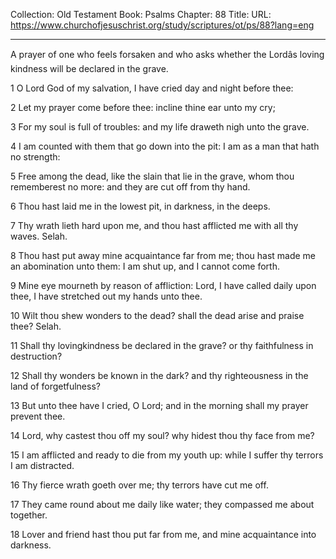 Collection: Old Testament
Book: Psalms
Chapter: 88
Title: 
URL: https://www.churchofjesuschrist.org/study/scriptures/ot/ps/88?lang=eng

---

A prayer of one who feels forsaken and who asks whether the Lordâs loving kindness will be declared in the grave.

1 O Lord God of my salvation, I have cried day and night before thee:

2 Let my prayer come before thee: incline thine ear unto my cry;

3 For my soul is full of troubles: and my life draweth nigh unto the grave.

4 I am counted with them that go down into the pit: I am as a man that hath no strength:

5 Free among the dead, like the slain that lie in the grave, whom thou rememberest no more: and they are cut off from thy hand.

6 Thou hast laid me in the lowest pit, in darkness, in the deeps.

7 Thy wrath lieth hard upon me, and thou hast afflicted me with all thy waves. Selah.

8 Thou hast put away mine acquaintance far from me; thou hast made me an abomination unto them: I am shut up, and I cannot come forth.

9 Mine eye mourneth by reason of affliction: Lord, I have called daily upon thee, I have stretched out my hands unto thee.

10 Wilt thou shew wonders to the dead? shall the dead arise and praise thee? Selah.

11 Shall thy lovingkindness be declared in the grave? or thy faithfulness in destruction?

12 Shall thy wonders be known in the dark? and thy righteousness in the land of forgetfulness?

13 But unto thee have I cried, O Lord; and in the morning shall my prayer prevent thee.

14 Lord, why castest thou off my soul? why hidest thou thy face from me?

15 I am afflicted and ready to die from my youth up: while I suffer thy terrors I am distracted.

16 Thy fierce wrath goeth over me; thy terrors have cut me off.

17 They came round about me daily like water; they compassed me about together.

18 Lover and friend hast thou put far from me, and mine acquaintance into darkness.
